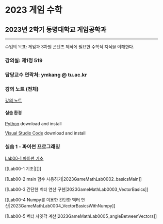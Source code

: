# 2023 게임 수학

## 2023년 2학기 동명대학교 게임공학과 
--------------------------------

수업의 목표: 게임과 3차원 콘텐츠 제작에 필요한 수학적 지식을 이해한다.

### 강의실: 제1정 519
### 담당교수 연락처: ymkang @ tu.ac.kr

### 강의 노트 (전체)

[강의 노트](https://github.com/dknife/2023GMath/blob/main/LectureNotes/LectureNotesAll_GameMath2023.pdf)

#### 실습 환경

[Python](https://www.python.org/downloads/) download and install

[Visual Studio Code](https://code.visualstudio.com/) download and install

### 실습 1 - 파이썬 프로그래밍 

[Lab00-1 파이썬 기초](https://github.com/dknife/2023GMath/Lab/Lab00/Basics)

[[Lab00-1 기초|[[]]

[[Lab00-2 main 함수 사용하기|2023GameMathLab0002_basicsMain]]

[[Lab00-3 간단한 벡터 연산 구현|2023GameMathLab0003_VectorBasics]]

[[Lab00-4 Numpy를 이용한 간단한 벡터 연산|2023GameMathLab0004_VectorBasicsWithNumpy]]

[[Lab00-5 벡터 사잇각 계산|2023GameMathLab0005_angleBetweenVectors]]
